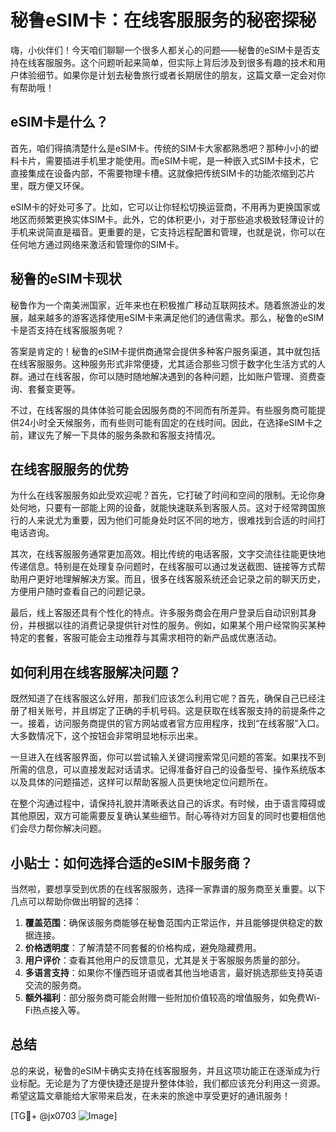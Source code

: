 # 秘鲁eSIM卡：在线客服服务的秘密探秘

嗨，小伙伴们！今天咱们聊聊一个很多人都关心的问题——秘鲁的eSIM卡是否支持在线客服服务。这个问题听起来简单，但实际上背后涉及到很多有趣的技术和用户体验细节。如果你是计划去秘鲁旅行或者长期居住的朋友，这篇文章一定会对你有帮助哦！

## eSIM卡是什么？

首先，咱们得搞清楚什么是eSIM卡。传统的SIM卡大家都熟悉吧？那种小小的塑料卡片，需要插进手机里才能使用。而eSIM卡呢，是一种嵌入式SIM卡技术，它直接集成在设备内部，不需要物理卡槽。这就像把传统SIM卡的功能浓缩到芯片里，既方便又环保。

eSIM卡的好处可多了。比如，它可以让你轻松切换运营商，不用再为更换国家或地区而频繁更换实体SIM卡。此外，它的体积更小，对于那些追求极致轻薄设计的手机来说简直是福音。更重要的是，它支持远程配置和管理，也就是说，你可以在任何地方通过网络来激活和管理你的SIM卡。

## 秘鲁的eSIM卡现状

秘鲁作为一个南美洲国家，近年来也在积极推广移动互联网技术。随着旅游业的发展，越来越多的游客选择使用eSIM卡来满足他们的通信需求。那么，秘鲁的eSIM卡是否支持在线客服服务呢？

答案是肯定的！秘鲁的eSIM卡提供商通常会提供多种客户服务渠道，其中就包括在线客服服务。这种服务形式非常便捷，尤其适合那些习惯于数字化生活方式的人群。通过在线客服，你可以随时随地解决遇到的各种问题，比如账户管理、资费查询、套餐变更等。

不过，在线客服的具体体验可能会因服务商的不同而有所差异。有些服务商可能提供24小时全天候服务，而有些则可能有固定的在线时间。因此，在选择eSIM卡之前，建议先了解一下具体的服务条款和客服支持情况。

## 在线客服服务的优势

为什么在线客服服务如此受欢迎呢？首先，它打破了时间和空间的限制。无论你身处何地，只要有一部能上网的设备，就能快速联系到客服人员。这对于经常跨国旅行的人来说尤为重要，因为他们可能身处时区不同的地方，很难找到合适的时间打电话咨询。

其次，在线客服服务通常更加高效。相比传统的电话客服，文字交流往往能更快地传递信息。特别是在处理复杂问题时，在线客服可以通过发送截图、链接等方式帮助用户更好地理解解决方案。而且，很多在线客服系统还会记录之前的聊天历史，方便用户随时查看自己的问题记录。

最后，线上客服还具有个性化的特点。许多服务商会在用户登录后自动识别其身份，并根据以往的消费记录提供针对性的服务。例如，如果某个用户经常购买某种特定的套餐，客服可能会主动推荐与其需求相符的新产品或优惠活动。

## 如何利用在线客服解决问题？

既然知道了在线客服这么好用，那我们应该怎么利用它呢？首先，确保自己已经注册了相关账号，并且绑定了正确的手机号码。这是获取在线客服支持的前提条件之一。接着，访问服务商提供的官方网站或者官方应用程序，找到“在线客服”入口。大多数情况下，这个按钮会非常明显地标示出来。

一旦进入在线客服界面，你可以尝试输入关键词搜索常见问题的答案。如果找不到所需的信息，可以直接发起对话请求。记得准备好自己的设备型号、操作系统版本以及具体的问题描述，这样可以帮助客服人员更快地定位问题所在。

在整个沟通过程中，请保持礼貌并清晰表达自己的诉求。有时候，由于语言障碍或其他原因，双方可能需要反复确认某些细节。耐心等待对方回复的同时也要相信他们会尽力帮你解决问题。

## 小贴士：如何选择合适的eSIM卡服务商？

当然啦，要想享受到优质的在线客服服务，选择一家靠谱的服务商至关重要。以下几点可以帮助你做出明智的选择：

1. **覆盖范围**：确保该服务商能够在秘鲁范围内正常运作，并且能够提供稳定的数据连接。
2. **价格透明度**：了解清楚不同套餐的价格构成，避免隐藏费用。
3. **用户评价**：查看其他用户的反馈意见，尤其是关于客服服务质量的部分。
4. **多语言支持**：如果你不懂西班牙语或者其他当地语言，最好挑选那些支持英语交流的服务商。
5. **额外福利**：部分服务商可能会附赠一些附加价值较高的增值服务，如免费Wi-Fi热点接入等。

## 总结

总的来说，秘鲁的eSIM卡确实支持在线客服服务，并且这项功能正在逐渐成为行业标配。无论是为了方便快捷还是提升整体体验，我们都应该充分利用这一资源。希望这篇文章能给大家带来启发，在未来的旅途中享受更好的通讯服务！

[TG💪+ @jx0703 ![Image](https://github.com/user-attachments/assets/dbca1d08-cadb-493c-b0ec-ad6f7a83f270)]